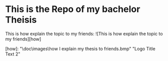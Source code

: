 # This is the Repo of my bachelor Theisis

This is how explain the topic to my friends:
![This is how explain the topic to my friends][how]

[//]: # (LINKS)


[//]: # (IMAGES)

[how]: "\doc\images\how I explain my thesis to friends.bmp" "Logo Title Text 2"